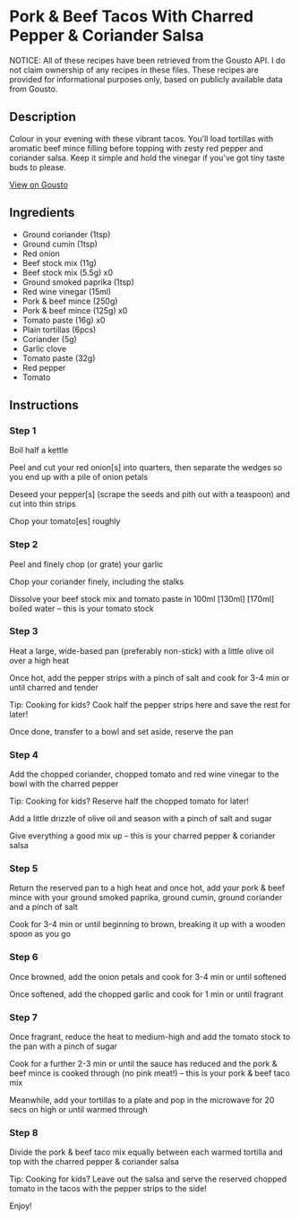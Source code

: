 # Pork & Beef Tacos With Charred Pepper & Coriander Salsa

NOTICE: All of these recipes have been retrieved from the Gousto API. I do not claim ownership of any recipes in these files. These recipes are provided for informational purposes only, based on publicly available data from Gousto.

## Description

Colour in your evening with these vibrant tacos. You’ll load tortillas with aromatic beef mince filling before topping with zesty red pepper and coriander salsa. Keep it simple and hold the vinegar if you’ve got tiny taste buds to please.

[View on Gousto](https://www.gousto.co.uk/recipes/cookbook/beef-tacos-with-charred-pepper-coriander-salsa)

## Ingredients

- Ground coriander (1tsp)
- Ground cumin (1tsp)
- Red onion
- Beef stock mix (11g)
- Beef stock mix (5.5g) x0
- Ground smoked paprika (1tsp)
- Red wine vinegar (15ml)
- Pork & beef mince (250g)
- Pork & beef mince (125g) x0
- Tomato paste (16g) x0
- Plain tortillas (6pcs)
- Coriander (5g)
- Garlic clove
- Tomato paste (32g)
- Red pepper
- Tomato

## Instructions


### Step 1

Boil half a kettle

Peel and cut your red onion[s] into quarters, then separate the wedges so you end up with a pile of onion petals

Deseed your pepper[s] (scrape the seeds and pith out with a teaspoon) and cut into thin strips

Chop your tomato[es] roughly


### Step 2

Peel and finely chop (or grate) your garlic

Chop your coriander finely, including the stalks

Dissolve your beef stock mix and tomato paste in 100ml<span class="text-danger"> <span class="text-purple">[130ml]</span> [170ml] </span>boiled water – this is your tomato stock


### Step 3

Heat a large, wide-based pan (preferably non-stick) with a little olive oil over a high heat

Once hot, add the pepper strips with a pinch of salt and cook for 3-4 min or until charred and tender

<span class="text-danger">Tip: Cooking for kids? Cook half the pepper strips here and save the rest for later!</span>

Once done, transfer to a bowl and set aside, reserve the pan


### Step 4

Add the chopped coriander, chopped tomato and red wine vinegar to the bowl with the charred pepper

<span class="text-danger">Tip: Cooking for kids? Reserve half the chopped tomato for later!</span>

Add a little drizzle of olive oil and season with a pinch of salt and sugar

Give everything a good mix up – this is your charred pepper & coriander salsa


### Step 5

Return the reserved pan to a high heat and once hot, add your pork & beef mince with your ground smoked paprika, ground cumin, ground coriander and a pinch of salt

Cook for 3-4 min or until beginning to brown, breaking it up with a wooden spoon as you go


### Step 6

Once browned, add the onion petals and cook for 3-4 min or until softened

Once softened, add the chopped garlic and cook for 1 min or until fragrant


### Step 7

Once fragrant, reduce the heat to medium-high and add the tomato stock to the pan with a pinch of sugar

Cook for a further 2-3 min or until the sauce has reduced and the pork & beef mince is cooked through (no pink meat!) – this is your pork & beef taco mix

Meanwhile, add your tortillas to a plate and pop in the microwave for 20 secs on high or until warmed through

### Step 8

Divide the pork & beef taco mix equally between each warmed tortilla and top with the charred pepper & coriander salsa

<span class="text-danger">Tip: Cooking for kids? Leave out the salsa and serve the reserved chopped tomato in the tacos with the pepper strips to the side!</span>

Enjoy!


